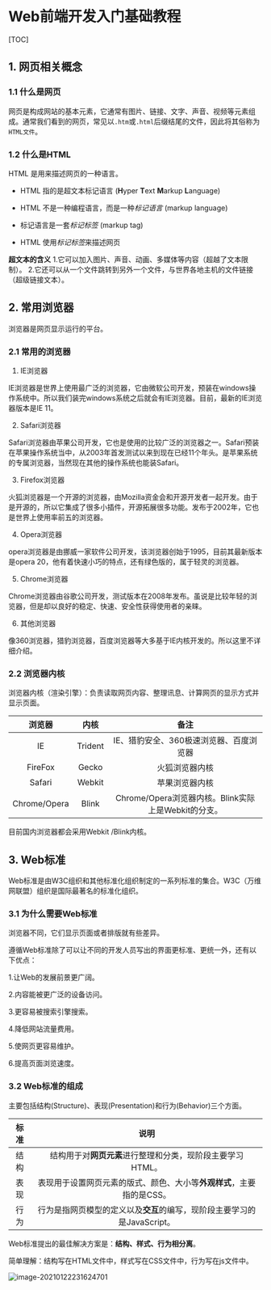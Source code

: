 #  Web前端开发入门基础教程

[TOC]

## 1.	网页相关概念

### 1.1	什么是网页

网页是构成网站的基本元素，它通常有图片、链接、文字、声音、视频等元素组成。通常我们看到的网页，常见以`.htm`或`.html`后缀结尾的文件，因此将其俗称为`HTML文件`。

### 1.2	什么是HTML

HTML 是用来描述网页的一种语言。

- HTML 指的是超文本标记语言 (**H**yper **T**ext **M**arkup **L**anguage)

- HTML 不是一种编程语言，而是一种*标记语言* (markup language)

- 标记语言是一套*标记标签* (markup tag)

- HTML 使用*标记标签*来描述网页

**超文本的含义**
1.它可以加入图片、声音、动画、多媒体等内容（超越了文本限制）。
2.它还可以从一个文件跳转到另外一个文件，与世界各地主机的文件链接（超级链接文本）。



## 2.	常用浏览器

浏览器是网页显示运行的平台。

### 2.1	常用的浏览器

1. IE浏览器

IE浏览器是世界上使用最广泛的浏览器，它由微软公司开发，预装在windows操作系统中。所以我们装完windows系统之后就会有IE浏览器。目前，最新的IE浏览器版本是IE 11。

2. Safari浏览器

Safari浏览器由苹果公司开发，它也是使用的比较广泛的浏览器之一。Safari预装在苹果操作系统当中，从2003年首发测试以来到现在已经11个年头。是苹果系统的专属浏览器，当然现在其他的操作系统也能装Safari。

3. Firefox浏览器

火狐浏览器是一个开源的浏览器，由Mozilla资金会和开源开发者一起开发。由于是开源的，所以它集成了很多小插件，开源拓展很多功能。发布于2002年，它也是世界上使用率前五的浏览器。

4. Opera浏览器

opera浏览器是由挪威一家软件公司开发，该浏览器创始于1995，目前其最新版本是opera 20，他有着快速小巧的特点，还有绿色版的，属于轻灵的浏览器。

5. Chrome浏览器

Chrome浏览器由谷歌公司开发，测试版本在2008年发布。虽说是比较年轻的浏览器，但是却以良好的稳定、快速、安全性获得使用者的亲睐。

6. 其他浏览器

像360浏览器，猎豹浏览器，百度浏览器等大多基于IE内核开发的。所以这里不详细介绍。

### 2.2	浏览器内核

浏览器内核（渲染引擎）：负责读取网页内容、整理讯息、计算网页的显示方式并显示页面。

|    浏览器    |  内核   |                        备注                         |
| :----------: | :-----: | :-------------------------------------------------: |
|      IE      | Trident |       IE、猎豹安全、360极速浏览器、百度浏览器       |
|   FireFox    |  Gecko  |                   火狐浏览器内核                    |
|    Safari    | Webkit  |                   苹果浏览器内核                    |
| Chrome/Opera |  Blink  | Chrome/Opera浏览器内核。Blink实际上是Webkit的分支。 |

目前国内浏览器都会采用Webkit /Blink内核。



## 3.	Web标准

Web标准是由W3C组织和其他标准化组织制定的一系列标准的集合。W3C（万维网联盟）组织是国际最著名的标准化组织。

### 3.1	为什么需要Web标准

浏览器不同，它们显示页面或者排版就有些差异。

遵循Web标准除了可以让不同的开发人员写出的界面更标准、更统一外，还有以下优点：

1.让Web的发展前景更广阔。

2.内容能被更广泛的设备访问。

3.更容易被搜索引擎搜索。

4.降低网站流量费用。

5.使网页更容易维护。

6.提高页面浏览速度。

### 3.2	Web标准的组成

 主要包括结构(Structure)、表现(Presentation)和行为(Behavior)三个方面。

| 标准 |                             说明                             |
| :--: | :----------------------------------------------------------: |
| 结构 |  结构用于对**网页元素**进行整理和分类，现阶段主要学习HTML。  |
| 表现 | 表现用于设置网页元素的版式、颜色、大小等**外观样式**，主要指的是CSS。 |
| 行为 | 行为是指网页模型的定义以及**交互**的编写，现阶段主要学习的是JavaScript。 |

Web标准提出的最佳解决方案是：**结构、样式、行为相分离**。

简单理解：结构写在HTML文件中，样式写在CSS文件中，行为写在js文件中。

![image-20210122231624701](C:\Users\sheny\AppData\Roaming\Typora\typora-user-images\image-20210122231624701.png)